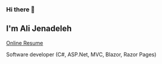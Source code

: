 ### Hi there 👋

## I'm Ali Jenadeleh

<a href='https://alijenadeleh.ir'>Online Resume</a>

Software developer (C#, ASP.Net, MVC, Blazor, Razor Pages)
